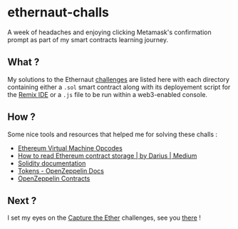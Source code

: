 # ethernaut-challs
A week of headaches and enjoying clicking Metamask's confirmation prompt as part of my smart contracts learning journey.

## What ?

My solutions to the Ethernaut [challenges](ethernaut.openzeppelin.com/) are listed here with each directory containing either a `.sol` smart contract along with its deployement script for the [Remix IDE](https://remix.ethereum.org/) or a `.js` file to be run within a web3-enabled console.

## How ?

Some nice tools and resources that helped me for solving these challs :
* [Ethereum Virtual Machine Opcodes](https://ethervm.io/)
* [How to read Ethereum contract storage | by Darius | Medium](https://medium.com/@dariusdev/how-to-read-ethereum-contract-storage-44252c8af925)
* [Solidity documentation](https://docs.soliditylang.org/en/latest/index.html)
* [Tokens - OpenZeppelin Docs](https://docs.openzeppelin.com/contracts/4.x/tokens)
* [OpenZeppelin Contracts](https://github.com/OpenZeppelin/openzeppelin-contracts)

## Next ?

I set my eyes on the [Capture the Ether](https://capturetheether.com/) challenges, see you [there](https://github.com/Krow10/capture-the-ether-challs) !